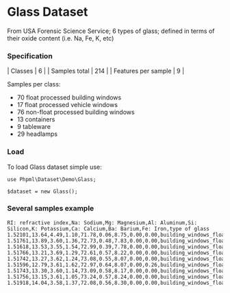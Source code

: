 # Glass Dataset

From USA Forensic Science Service; 6 types of glass; defined in terms of their oxide content (i.e. Na, Fe, K, etc)

### Specification

| Classes               | 6     |
| Samples total         | 214   |
| Features per sample   | 9     |

Samples per class:
 * 70 float processed building windows
 * 17 float processed vehicle windows
 * 76 non-float processed building windows
 * 13 containers
 * 9 tableware
 * 29 headlamps

### Load

To load Glass dataset simple use:

```
use Phpml\Dataset\Demo\Glass;

$dataset = new Glass();
```

### Several samples example

```
RI: refractive index,Na: Sodium,Mg: Magnesium,Al: Aluminum,Si: Silicon,K: Potassium,Ca: Calcium,Ba: Barium,Fe: Iron,type of glass
1.52101,13.64,4.49,1.10,71.78,0.06,8.75,0.00,0.00,building_windows_float_processed
1.51761,13.89,3.60,1.36,72.73,0.48,7.83,0.00,0.00,building_windows_float_processed
1.51618,13.53,3.55,1.54,72.99,0.39,7.78,0.00,0.00,building_windows_float_processed
1.51766,13.21,3.69,1.29,72.61,0.57,8.22,0.00,0.00,building_windows_float_processed
1.51742,13.27,3.62,1.24,73.08,0.55,8.07,0.00,0.00,building_windows_float_processed
1.51596,12.79,3.61,1.62,72.97,0.64,8.07,0.00,0.26,building_windows_float_processed
1.51743,13.30,3.60,1.14,73.09,0.58,8.17,0.00,0.00,building_windows_float_processed
1.51756,13.15,3.61,1.05,73.24,0.57,8.24,0.00,0.00,building_windows_float_processed
1.51918,14.04,3.58,1.37,72.08,0.56,8.30,0.00,0.00,building_windows_float_processed
```

